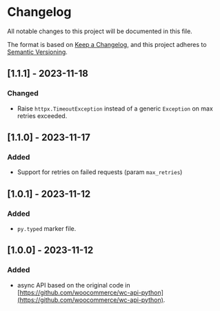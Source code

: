 # Changelog
All notable changes to this project will be documented in this file.

The format is based on [Keep a Changelog](https://keepachangelog.com/en/1.0.0/),
and this project adheres to [Semantic Versioning](https://semver.org/spec/v2.0.0.html).

## [1.1.1] - 2023-11-18

### Changed

- Raise `httpx.TimeoutException` instead of a generic `Exception` on max retries exceeded.

## [1.1.0] - 2023-11-17

### Added

- Support for retries on failed requests (param `max_retries`)

## [1.0.1] - 2023-11-12

### Added

- `py.typed` marker file.

## [1.0.0] - 2023-11-12

### Added

- async API based on the original code in [https://github.com/woocommerce/wc-api-python](https://github.com/woocommerce/wc-api-python).
